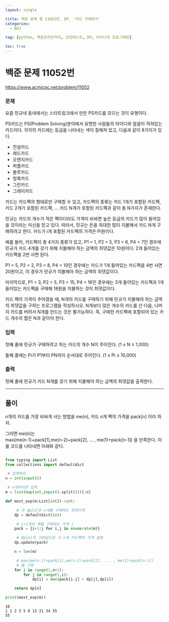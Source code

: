```yaml
---
layout: single

title: 백준 문제 중 11052번, DP, '카드 구매하기'
categories:
  - BOJ

tag: [python, 백준온라인저지, 코딩테스트, DP, 다이나믹 프로그래밍]

toc: true
---
```


# 백준 문제 11052번
https://www.acmicpc.net/problem/11052

### 문제

요즘 민규네 동네에서는 스타트링크에서 만든 PS카드를 모으는 것이 유행이다.

PS카드는 PS(Problem Solving)분야에서 유명한 사람들의 아이디와 얼굴이 적혀있는 카드이다. 각각의 카드에는 등급을 나타내는 색이 칠해져 있고, 다음과 같이 8가지가 있다.

+ 전설카드
+ 레드카드
+ 오렌지카드
+ 퍼플카드
+ 블루카드
+ 청록카드
+ 그린카드
+ 그레이카드

카드는 카드팩의 형태로만 구매할 수 있고, 카드팩의 종류는 카드 1개가 포함된 카드팩, 카드 2개가 포함된 카드팩, ... 카드 N개가 포함된 카드팩과 같이 총 N가지가 존재한다.

민규는 카드의 개수가 적은 팩이더라도 가격이 비싸면 높은 등급의 카드가 많이 들어있을 것이라는 미신을 믿고 있다. 따라서, 민규는 돈을 최대한 많이 지불해서 카드 N개 구매하려고 한다. 카드가 i개 포함된 카드팩의 가격은 Pi원이다.

예를 들어, 카드팩이 총 4가지 종류가 있고, P1 = 1, P2 = 5, P3 = 6, P4 = 7인 경우에 민규가 카드 4개를 갖기 위해 지불해야 하는 금액의 최댓값은 10원이다. 2개 들어있는 카드팩을 2번 사면 된다.

P1 = 5, P2 = 2, P3 = 8, P4 = 10인 경우에는 카드가 1개 들어있는 카드팩을 4번 사면 20원이고, 이 경우가 민규가 지불해야 하는 금액의 최댓값이다.

마지막으로, P1 = 3, P2 = 5, P3 = 15, P4 = 16인 경우에는 3개 들어있는 카드팩과 1개 들어있는 카드팩을 구매해 18원을 지불하는 것이 최댓값이다.

카드 팩의 가격이 주어졌을 때, N개의 카드를 구매하기 위해 민규가 지불해야 하는 금액의 최댓값을 구하는 프로그램을 작성하시오. N개보다 많은 개수의 카드를 산 다음, 나머지 카드를 버려서 N개를 만드는 것은 불가능하다. 즉, 구매한 카드팩에 포함되어 있는 카드 개수의 합은 N과 같아야 한다.

### 입력

첫째 줄에 민규가 구매하려고 하는 카드의 개수 N이 주어진다. (1 ≤ N ≤ 1,000)

둘째 줄에는 Pi가 P1부터 PN까지 순서대로 주어진다. (1 ≤ Pi ≤ 10,000)

### 출력

첫째 줄에 민규가 카드 N개를 갖기 위해 지불해야 하는 금액의 최댓값을 출력한다.

---

## 풀이

n개의 카드를 가장 비싸게 사는 방법을 me(n), 카드 n개 팩의 가격을 pack[n] 이라 하자.  

그러면 me(n)는   
max(me(n-1)+pack[1],me(n-2)+pack[2], ... , me(1)+pack[n-1]) 을 만족한다. 이를 코드를 나타내면 아래와 같다.


```python

from typing import List
from collections import defaultdict

 # 입력처리
n = int(input())

 # n개까지만 입력
m = list(map(int,input().split()))[:n]

def most_exp(m:List[int])->int:

     # 각 dp[n]은 n개를 구매하는 최대가격
    dp = defaultdict(int)

     # i+1개의 팩을 구매하는 가격 j
    pack = {i+1:j for i,j in enumerate(m)}

     # dp[n]의 기본값으로 각 n개 카드팩의 가격 설정
    dp.update(pack)

    n = len(m)

     # max(me(n-1)+pack[1],me(n-2)+pack[2], ... , me(1)+pack[n-1])
     # 를 구현
    for i in range(1,n+1):
        for j in range(1,i):
            dp[i] = max(pack[i-j] + dp[j],dp[i])

    return dp[n]

print(most_exp(m))
```

    10
    1 1 2 3 5 8 13 21 34 55
    55

